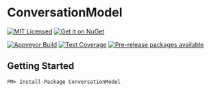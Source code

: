 ConversationModel
=======

[![MIT Licensed](https://img.shields.io/badge/license-MIT-blue.svg?style=flat-square)](license.md)
[![Get it on NuGet](https://img.shields.io/nuget/v/ConversationModel.svg?style=flat-square)](http://nuget.org/packages/ConversationModel)

[![Appveyor Build](https://img.shields.io/appveyor/ci/otac0n/ConversationModel.svg?style=flat-square)](https://ci.appveyor.com/project/otac0n/ConversationModel)
[![Test Coverage](https://img.shields.io/codecov/c/github/otac0n/ConversationModel.svg?style=flat-square)](https://codecov.io/gh/otac0n/ConversationModel)
[![Pre-release packages available](https://img.shields.io/nuget/vpre/ConversationModel.svg?style=flat-square)](http://nuget.org/packages/ConversationModel)

Getting Started
---------------

    PM> Install-Package ConversationModel

